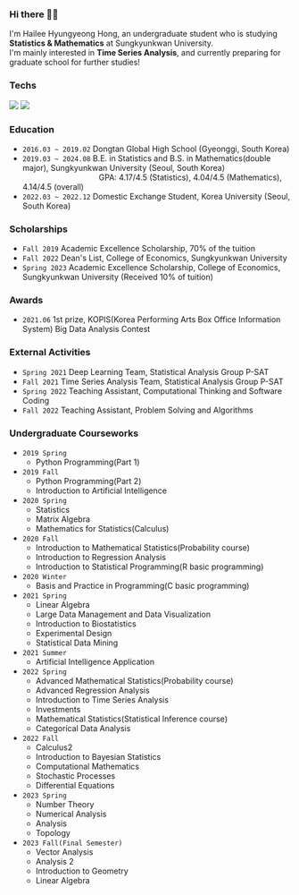 ### Hi there 👋🏻
I'm Hailee Hyungyeong Hong, an undergraduate student who is studying **Statistics & Mathematics** at Sungkyunkwan University.  
I'm mainly interested in **Time Series Analysis**, and currently preparing for graduate school for further studies!  

### Techs
<img src="https://img.shields.io/badge/R-276DC3?style=flat-square&logo=R&logoColor=white"/></a>
<img src="https://img.shields.io/badge/Python-3776AB?style=flat-square&logo=Python&logoColor=white"/></a>

### Education
- ```2016.03 ~ 2019.02``` Dongtan Global High School (Gyeonggi, South Korea) <br/>
- ```2019.03 ~ 2024.08``` B.E. in Statistics and B.S. in Mathematics(double major), Sungkyunkwan University (Seoul, South Korea) <br/>
&emsp;
&emsp;
&emsp;
&emsp;
&emsp;
&emsp;
&emsp;
&ensp;
                          GPA: 4.17/4.5 (Statistics), 4.04/4.5 (Mathematics), 4.14/4.5 (overall) <br/>
- ```2022.03 ~ 2022.12``` Domestic Exchange Student, Korea University (Seoul, South Korea) <br/>

### Scholarships
- ```Fall 2019``` Academic Excellence Scholarship, 70% of the tuition </br>
- ```Fall 2022``` Dean's List, College of Economics, Sungkyunkwan University </br>
- ```Spring 2023``` Academic Excellence Scholarship, College of Economics, Sungkyunkwan University (Received 10% of tuition) </br>

### Awards
- ```2021.06``` 1st prize, KOPIS(Korea Performing Arts Box Office Information System) Big Data Analysis Contest </br>

### External Activities
- ```Spring 2021``` Deep Learning Team, Statistical Analysis Group P-SAT <br/>
- ```Fall 2021``` Time Series Analysis Team, Statistical Analysis Group P-SAT <br/>
- ```Spring 2022``` Teaching Assistant, Computational Thinking and Software Coding <br/>
- ```Fall 2022``` Teaching Assistant, Problem Solving and Algorithms <br/>

### Undergraduate Courseworks
- ```2019 Spring``` 
  - Python Programming(Part 1)
- ```2019 Fall```
  - Python Programming(Part 2)
  - Introduction to Artificial Intelligence
- ```2020 Spring``` 
  - Statistics
  - Matrix Algebra
  - Mathematics for Statistics(Calculus)
- ```2020 Fall```
  - Introduction to Mathematical Statistics(Probability course)
  - Introduction to Regression Analysis
  - Introduction to Statistical Programming(R basic programming)
- ```2020 Winter```
  - Basis and Practice in Programming(C basic programming)
- ```2021 Spring```
  - Linear Algebra
  - Large Data Management and Data Visualization
  - Introduction to Biostatistics
  - Experimental Design
  - Statistical Data Mining
- ```2021 Summer```
  - Artificial Intelligence Application
- ```2022 Spring```
  - Advanced Mathematical Statistics(Probability course)
  - Advanced Regression Analysis
  - Introduction to Time Series Analysis
  - Investments
  - Mathematical Statistics(Statistical Inference course)
  - Categorical Data Analysis
- ```2022 Fall```
  - Calculus2
  - Introduction to Bayesian Statistics
  - Computational Mathematics
  - Stochastic Processes
  - Differential Equations
- ```2023 Spring```
  - Number Theory
  - Numerical Analysis
  - Analysis
  - Topology
- ```2023 Fall(Final Semester)```
  - Vector Analysis
  - Analysis 2
  - Introduction to Geometry
  - Linear Algebra
